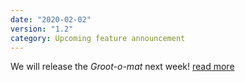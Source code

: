 ```yaml
---
date: "2020-02-02"
version: "1.2"
category: Upcoming feature announcement
---
```


We will release the *Groot-o-mat* next week! [read more](http://www.google.de)
